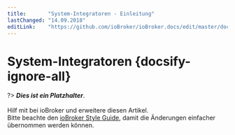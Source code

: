 ```yaml
---
title:       "System-Integratoren - Einleitung"
lastChanged: "14.09.2018"
editLink:    "https://github.com/ioBroker/ioBroker.docs/edit/master/docs/integrators/README.md"
---
```


# System-Integratoren {docsify-ignore-all}

?> ***Dies ist ein Platzhalter***. 
   <br><br>
   Hilf mit bei ioBroker und erweitere diesen Artikel.  
   Bitte beachte den [ioBroker Style Guide](appendix/style_guide), 
   damit die Änderungen einfacher übernommen werden können.
